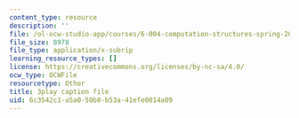 ```yaml
---
content_type: resource
description: ''
file: /ol-ocw-studio-app/courses/6-004-computation-structures-spring-2017/6c3542c1a5a050b8b53a41efe0014a09_VdLJMPppocU.vtt
file_size: 8978
file_type: application/x-subrip
learning_resource_types: []
license: https://creativecommons.org/licenses/by-nc-sa/4.0/
ocw_type: OCWFile
resourcetype: Other
title: 3play caption file
uid: 6c3542c1-a5a0-50b8-b53a-41efe0014a09
---
```

